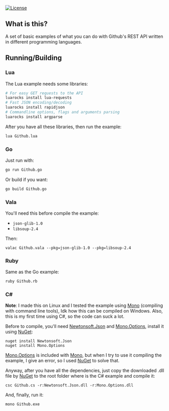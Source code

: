 [![License][LicenseBadge]][LicenseURL]

## What is this?

A set of basic examples of what you can do with Github's REST API written in different programming languages.

## Running/Building

### Lua

The Lua example needs some libraries:

```bash
# For easy GET requests to the API
luarocks install lua-requests
# Fast JSON encoding/decoding
luarocks install rapidjson
# Commandline options, flags and arguments parsing
luarocks install argparse
```

After you have all these libraries, then run the example:

```bash
lua Github.lua
```

### Go

Just run with:

```bash
go run Github.go
```

Or build if you want:

```bash
go build Github.go
```

### Vala

You'll need this before compile the example:

  - `json-glib-1.0`
  - `libsoup-2.4`

Then:

```
valac Github.vala --pkg=json-glib-1.0 --pkg=libsoup-2.4
```

### Ruby

Same as the Go example:

```bash
ruby Github.rb
```

### C#

__Note__: I made this on Linux and I tested the example using [Mono][Mono] (compiling with command line tools), Idk how this can be compiled on Windows. Also, this is my first time using C#, so the code can suck a lot.

Before to compile, you'll need [Newtonsoft.Json][Json] and [Mono.Options][Options], install it using [NuGet][NuGet]:

```
nuget install Newtonsoft.Json
nuget install Mono.Options
```

[Mono.Options][Options] is included with [Mono][Mono], but when I try to use it compiling the example, I give an error, so I used [NuGet][NuGet] to solve that.

Anyway, after you have all the dependencies, just copy the downloaded .dll file by [NuGet][NuGet] to the root folder where is the C# example and compile it:

```
csc Github.cs -r:Newtonsoft.Json.dll -r:Mono.Options.dll
```

And, finally, run it:

```
mono Github.exe
```

[Mono]: https://mono-project.com
[NuGet]: https://nuget.org
[Json]: https://www.nuget.org/packages/Newtonsoft.Json/
[Options]: https://www.nuget.org/packages/Mono.Options/
[LicenseBadge]: https://img.shields.io/badge/License-Zlib-brightgreen?style=for-the-badge
[LicenseURL]: https://opensource.org/licenses/Zlib